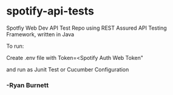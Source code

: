 # spotify-api-tests
Spotfiy Web Dev API Test Repo using REST Assured API Testing Framework, written in Java

To run:

Create .env file with Token=<Spotify Auth Web Token"

and run as Junit Test or Cucumber Configuration


### -Ryan Burnett
